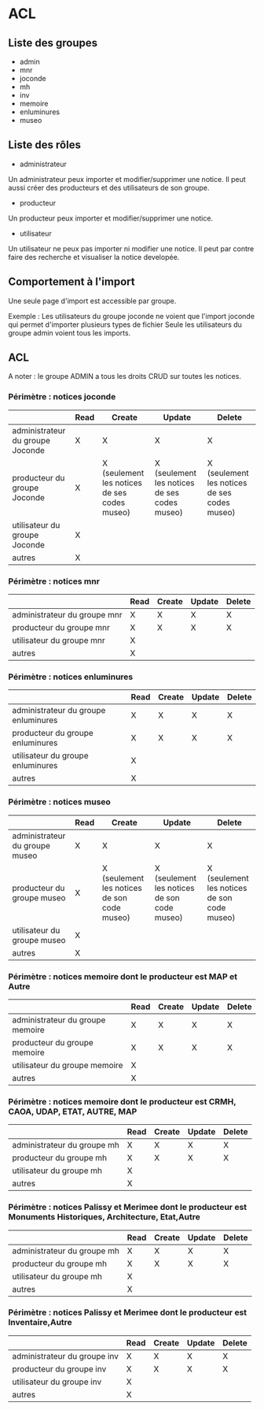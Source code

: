 # ACL

## Liste des groupes

- admin
- mnr
- joconde
- mh
- inv
- memoire
- enluminures
- museo

## Liste des rôles

- administrateur

Un administrateur peux importer et modifier/supprimer une notice. Il peut aussi créer des producteurs et des utilisateurs de son groupe.

- producteur

Un producteur peux importer et modifier/supprimer une notice.

- utilisateur

Un utilisateur ne peux pas importer ni modifier une notice. Il peut par contre faire des recherche et visualiser la notice developée.

## Comportement à l'import

Une seule page d'import est accessible par groupe.

Exemple : Les utilisateurs du groupe joconde ne voient que l'import joconde qui permet d'importer plusieurs types de fichier
Seule les utilisateurs du groupe admin voient tous les imports.

## ACL

A noter : le groupe ADMIN a tous les droits CRUD sur toutes les notices.

### Périmètre : notices joconde

|                                  | Read | Create                                       | Update                                       | Delete                                       |
| -------------------------------- | ---- | -------------------------------------------- | -------------------------------------------- | -------------------------------------------- |
| administrateur du groupe Joconde | X    | X                                            | X                                            | X                                            |
| producteur du groupe Joconde     | X    | X (seulement les notices de ses codes museo) | X (seulement les notices de ses codes museo) | X (seulement les notices de ses codes museo) |
| utilisateur du groupe Joconde    | X    |                                              |                                              |                                              |
| autres                           | X    |                                              |                                              |                                              |

### Périmètre : notices mnr

|                              | Read | Create | Update | Delete |
| ---------------------------- | ---- | ------ | ------ | ------ |
| administrateur du groupe mnr | X    | X      | X      | X      |
| producteur du groupe mnr     | X    | X      | X      | X      |
| utilisateur du groupe mnr    | X    |        |        |        |
| autres                       | X    |        |        |        |

### Périmètre : notices enluminures

|                                      | Read | Create | Update | Delete |
| ------------------------------------ | ---- | ------ | ------ | ------ |
| administrateur du groupe enluminures | X    | X      | X      | X      |
| producteur du groupe enluminures     | X    | X      | X      | X      |
| utilisateur du groupe enluminures    | X    |        |        |        |
| autres                               | X    |        |        |        |

### Périmètre : notices museo

|                                | Read | Create                                      | Update                                      | Delete                                      |
| ------------------------------ | ---- | ------------------------------------------- | ------------------------------------------- | ------------------------------------------- |
| administrateur du groupe museo | X    | X                                           | X                                           | X                                           |
| producteur du groupe museo     | X    | X (seulement les notices de son code museo) | X (seulement les notices de son code museo) | X (seulement les notices de son code museo) |
| utilisateur du groupe museo    | X    |                                             |                                             |                                             |
| autres                         | X    |                                             |                                             |                                             |

### Périmètre : notices memoire dont le producteur est MAP et Autre

|                                  | Read | Create | Update | Delete |
| -------------------------------- | ---- | ------ | ------ | ------ |
| administrateur du groupe memoire | X    | X      | X      | X      |
| producteur du groupe memoire     | X    | X      | X      | X      |
| utilisateur du groupe memoire    | X    |        |        |        |
| autres                           | X    |        |        |        |

### Périmètre : notices memoire dont le producteur est CRMH, CAOA, UDAP, ETAT, AUTRE, MAP

|                             | Read | Create | Update | Delete |
| --------------------------- | ---- | ------ | ------ | ------ |
| administrateur du groupe mh | X    | X      | X      | X      |
| producteur du groupe mh     | X    | X      | X      | X      |
| utilisateur du groupe mh    | X    |        |        |        |
| autres                      | X    |        |        |        |

### Périmètre : notices Palissy et Merimee dont le producteur est Monuments Historiques, Architecture, Etat,Autre

|                             | Read | Create | Update | Delete |
| --------------------------- | ---- | ------ | ------ | ------ |
| administrateur du groupe mh | X    | X      | X      | X      |
| producteur du groupe mh     | X    | X      | X      | X      |
| utilisateur du groupe mh    | X    |        |        |        |
| autres                      | X    |        |        |        |

### Périmètre : notices Palissy et Merimee dont le producteur est Inventaire,Autre

|                              | Read | Create | Update | Delete |
| ---------------------------- | ---- | ------ | ------ | ------ |
| administrateur du groupe inv | X    | X      | X      | X      |
| producteur du groupe inv     | X    | X      | X      | X      |
| utilisateur du groupe inv    | X    |        |        |        |
| autres                       | X    |        |        |        |
